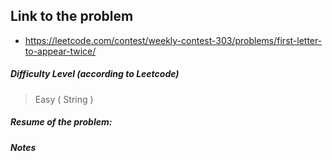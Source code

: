 ## Link to the problem
 
 - https://leetcode.com/contest/weekly-contest-303/problems/first-letter-to-appear-twice/
 
##### Difficulty Level (according to Leetcode)
 
 > Easy ( String )
 
##### Resume of the problem:



##### Notes
  